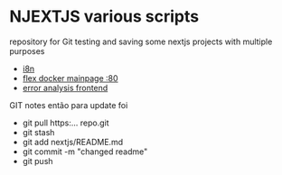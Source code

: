 # NJEXTJS various scripts

repository for Git testing and saving some nextjs projects with multiple purposes

- [i8n](https://github.com/jpinela/variousscripts/tree/main/nextjs/i8n)
- [flex docker mainpage :80](https://github.com/jpinela/variousscripts/tree/main/nextjs/dockerhomepage)
- [error analysis frontend](https://github.com/jpinela/variousscripts/tree/main/nextjs/EAF)

GIT notes
então para update foi
- git pull https:... repo.git
- git stash
- git add nextjs/README.md
- git commit -m "changed readme"
- git push